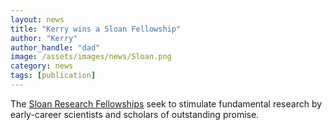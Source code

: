 ```yaml
---
layout: news
title: "Kerry wins a Sloan Fellowship"
author: "Kerry"
author_handle: "dad"
image: /assets/images/news/Sloan.png
category: news
tags: [publication]
---
```

The [Sloan Research Fellowships] seek to stimulate fundamental research by early-career scientists and scholars of outstanding promise. 

[Sloan Research Fellowships]: https://news.asu.edu/20210310-asu-evolutionary-cell-biologist-kerry-samerotte-awarded-2021-sloan-research-fellowship